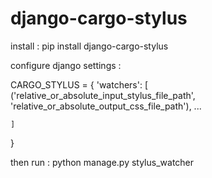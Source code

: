 django-cargo-stylus
================

install : pip install django-cargo-stylus

configure django settings :

CARGO_STYLUS = {
    'watchers': [
        ('relative_or_absolute_input_stylus_file_path', 'relative_or_absolute_output_css_file_path'),
        ...

    ]
}


then run : python manage.py stylus_watcher

